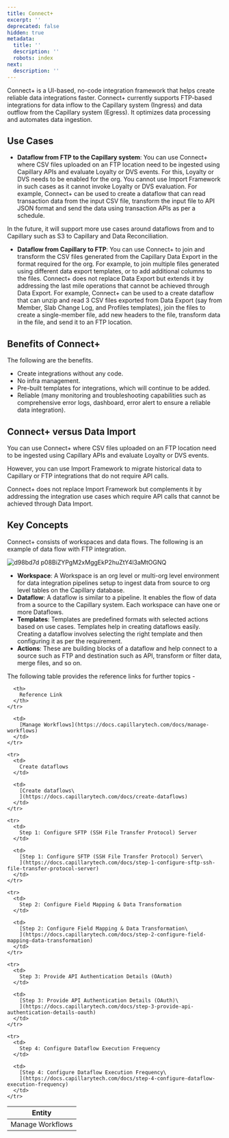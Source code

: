 ```yaml
---
title: Connect+
excerpt: ''
deprecated: false
hidden: true
metadata:
  title: ''
  description: ''
  robots: index
next:
  description: ''
---
```

Connect+ is a UI-based, no-code integration framework that helps create reliable data integrations faster. Connect+ currently supports FTP-based integrations for data inflow to the Capillary system (Ingress) and data outflow from the Capillary system (Egress). It optimizes data processing and automates data ingestion.

## Use Cases

* **Dataflow from FTP to the Capillary system**: You can use Connect+ where CSV files uploaded on an FTP location need to be ingested using Capillary APIs and evaluate Loyalty or DVS events. For this, Loyalty or DVS needs to be enabled for the org. You cannot use Import Framework in such cases as it cannot invoke Loyalty or DVS evaluation. For example, Connect+ can be used to create a dataflow that can read transaction data from the input CSV file, transform the input file to API JSON format and send the data using transaction APIs as per a schedule.

In the future, it will support more use cases around dataflows from and to Capillary such as S3 to Capillary and Data Reconciliation.

* **Dataflow from Capillary to FTP**:  You can use Connect+ to join and transform the CSV files generated from the Capillary Data Export in the format required for the org. For example, to join multiple files generated using different data export templates, or to add additional columns to the files. Connect+ does not replace Data Export but extends it by addressing the last mile operations that cannot be achieved through Data Export. For example, Connect+ can be used to a create dataflow that can unzip and read 3 CSV files exported from Data Export (say from Member, Slab Change Log, and Profiles templates), join the files to create a single-member file, add new headers to the file, transform data in the file, and send it to an FTP location.

## Benefits of Connect+

The following are the benefits.

* Create integrations without any code.
* No infra management.
* Pre-built templates for integrations, which will continue to be added.
* Reliable (many monitoring and troubleshooting capabilities such as comprehensive error logs, dashboard, error alert to ensure a reliable data integration).

## Connect+ versus Data Import

You can use Connect+ where CSV files uploaded on an FTP location need to be ingested using Capillary APIs and evaluate Loyalty or DVS events.

However, you can use Import Framework to migrate historical data to Capillary or FTP integrations that do not require API calls. 

Connect+ does not replace Import Framework but complements it by addressing the integration use cases which require API calls that cannot be achieved through Data Import. 

## Key Concepts

Connect+ consists of workspaces and data flows. The following is an example of data flow with FTP integration.

![d98bd7d p08BiZYPgM2xMggEkP2huZtY4l3aMtOGNQ](https://files.readme.io/d98bd7d-p08BiZYPgM2xMggEkP2huZtY4l3aMtOGNQ.png)

* **Workspace**: A Workspace is an org level or multi-org level environment for data integration pipelines setup to ingest data from source to org level tables on the Capillary database. 
* **Dataflow**: A dataflow is similar to a pipeline. It enables the flow of data from a source to the Capillary system. Each workspace can have one or more Dataflows.
* **Templates**:  Templates are predefined formats with selected actions based on use cases. Templates help in creating dataflows easily. Creating a dataflow involves selecting the right template and then configuring it as per the requirement.
* **Actions**:  These are building blocks of a dataflow and help connect to a source such as FTP and destination such as API, transform or filter data, merge files, and so on.

The following table provides the reference links for further topics -

<Table align={["left","left"]}>
  <thead>
    <tr>
      <th>
        Entity
      </th>

      <th>
        Reference Link
      </th>
    </tr>
  </thead>

  <tbody>
    <tr>
      <td>
        Manage Workflows
      </td>

      <td>
        [Manage Workflows](https://docs.capillarytech.com/docs/manage-workflows)
      </td>
    </tr>

    <tr>
      <td>
        Create dataflows
      </td>

      <td>
        [Create dataflows\
        ](https://docs.capillarytech.com/docs/create-dataflows)
      </td>
    </tr>

    <tr>
      <td>
        Step 1: Configure SFTP (SSH File Transfer Protocol) Server
      </td>

      <td>
        [Step 1: Configure SFTP (SSH File Transfer Protocol) Server\
        ](https://docs.capillarytech.com/docs/step-1-configure-sftp-ssh-file-transfer-protocol-server)
      </td>
    </tr>

    <tr>
      <td>
        Step 2: Configure Field Mapping & Data Transformation
      </td>

      <td>
        [Step 2: Configure Field Mapping & Data Transformation\
        ](https://docs.capillarytech.com/docs/step-2-configure-field-mapping-data-transformation)
      </td>
    </tr>

    <tr>
      <td>
        Step 3: Provide API Authentication Details (OAuth)
      </td>

      <td>
        [Step 3: Provide API Authentication Details (OAuth)\
        ](https://docs.capillarytech.com/docs/step-3-provide-api-authentication-details-oauth)
      </td>
    </tr>

    <tr>
      <td>
        Step 4: Configure Dataflow Execution Frequency
      </td>

      <td>
        [Step 4: Configure Dataflow Execution Frequency\
        ](https://docs.capillarytech.com/docs/step-4-configure-dataflow-execution-frequency)
      </td>
    </tr>
  </tbody>
</Table>
